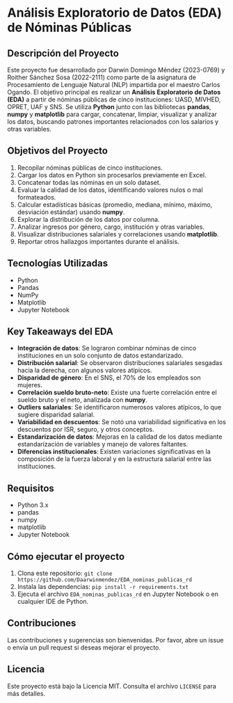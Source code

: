 # Análisis Exploratorio de Datos (EDA) de Nóminas Públicas

## Descripción del Proyecto
Este proyecto fue desarrollado por Darwin Domingo Méndez (2023-0769) y Roither Sánchez Sosa (2022-2111) como parte de la asignatura de Procesamiento de Lenguaje Natural (NLP) impartida por el maestro Carlos Ogando. El objetivo principal es realizar un **Análisis Exploratorio de Datos (EDA)** a partir de nóminas públicas de cinco instituciones: UASD, MIVHED, OPRET, UAF y SNS. Se utiliza **Python** junto con las bibliotecas **pandas**, **numpy** y **matplotlib** para cargar, concatenar, limpiar, visualizar y analizar los datos, buscando patrones importantes relacionados con los salarios y otras variables.

## Objetivos del Proyecto
1. Recopilar nóminas públicas de cinco instituciones.
2. Cargar los datos en Python sin procesarlos previamente en Excel.
3. Concatenar todas las nóminas en un solo dataset.
4. Evaluar la calidad de los datos, identificando valores nulos o mal formateados.
5. Calcular estadísticas básicas (promedio, mediana, mínimo, máximo, desviación estándar) usando **numpy**.
6. Explorar la distribución de los datos por columna.
7. Analizar ingresos por género, cargo, institución y otras variables.
8. Visualizar distribuciones salariales y correlaciones usando **matplotlib**.
9. Reportar otros hallazgos importantes durante el análisis.

## Tecnologías Utilizadas
- Python
- Pandas
- NumPy
- Matplotlib
- Jupyter Notebook

## Key Takeaways del EDA
- **Integración de datos**: Se lograron combinar nóminas de cinco instituciones en un solo conjunto de datos estandarizado.
- **Distribución salarial**: Se observaron distribuciones salariales sesgadas hacia la derecha, con algunos valores atípicos.
- **Disparidad de género**: En el SNS, el 70% de los empleados son mujeres.
- **Correlación sueldo bruto-neto**: Existe una fuerte correlación entre el sueldo bruto y el neto, analizada con **numpy**.
- **Outliers salariales**: Se identificaron numerosos valores atípicos, lo que sugiere disparidad salarial.
- **Variabilidad en descuentos**: Se notó una variabilidad significativa en los descuentos por ISR, seguro, y otros conceptos.
- **Estandarización de datos**: Mejoras en la calidad de los datos mediante estandarización de variables y manejo de valores faltantes.
- **Diferencias institucionales**: Existen variaciones significativas en la composición de la fuerza laboral y en la estructura salarial entre las instituciones.

## Requisitos
- Python 3.x
- pandas
- numpy
- matplotlib
- Jupyter Notebook

## Cómo ejecutar el proyecto
1. Clona este repositorio: `git clone https://github.com/Daarwinmendez/EDA_nominas_publicas_rd`
2. Instala las dependencias: `pip install -r requirements.txt`
3. Ejecuta el archivo `EDA_nominas_publicas_rd` en Jupyter Notebook o en cualquier IDE de Python.

## Contribuciones
Las contribuciones y sugerencias son bienvenidas. Por favor, abre un issue o envía un pull request si deseas mejorar el proyecto.

## Licencia
Este proyecto está bajo la Licencia MIT. Consulta el archivo `LICENSE` para más detalles.
